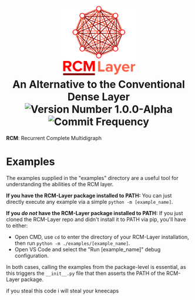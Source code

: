 <h1 align="center">
  <picture>
    <img alt="RCM Layer Logo" width="40%" height="40%" src="/docs/source/img/Logo%20Vertical.png">
  </picture>
  <br>
  An Alternative to the Conventional Dense Layer
  <br>
  <img src="https://img.shields.io/badge/version-1.0.0--alpha-red?style=for-the-badge" alt="Version Number 1.0.0-Alpha">
  <img src="https://img.shields.io/github/commit-activity/y/Hudson-Liu/rcm-layer?style=for-the-badge" alt="Commit Frequency">
</h1>

**RCM**: Recurrent Complete Multidigraph

# Examples
The examples supplied in the "examples" directory are a useful tool for understanding the abilities of the RCM layer.

**If you have the RCM-Layer package installed to PATH:** You can just directly execute any example via a simple `python -m [example_name]`.

**If you _do not_ have the RCM-Layer package installed to PATH:** If you just cloned the RCM-Layer repo and didn't install it to PATH via pip, you'll have to either:
- Open CMD, use `cd` to enter the directory of your RCM-Layer installation, then run  `python -m ./examples/[example_name]`.
- Open VS Code and select the "Run \[example_name]" debug configuration.

In both cases, calling the examples from the package-level is essential, as this triggers the `__init__.py` file that then asserts the PATH of the RCM-Layer package.


if you steal this code i will steal your kneecaps

